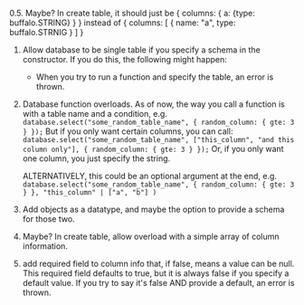 0.5. Maybe? In create table, it should just be { columns: { a: {type: buffalo.STRING} } } instead of { columns: [ { name: "a", type: buffalo.STRNIG } ] }

1. Allow database to be single table if you specify a schema in the constructor. If you do this, the following might happen:

   - When you try to run a function and specify the table, an error is thrown.

2. Database function overloads. As of now, the way you call a function is with a table name and a condition, e.g.
   `database.select("some_random_table_name", { random_column: { gte: 3 } });`
   But if you only want certain columns, you can call:
   `database.select("some_random_table_name", ["this_column", "and this column only"], { random_column: { gte: 3 } });`
   Or, if you only want one column, you just specify the string.

   ALTERNATIVELY, this could be an optional argument at the end, e.g.
   `database.select("some_random_table_name", { random_column: { gte: 3 } }, "this_column" | ["a", "b"] )`

3. Add objects as a datatype, and maybe the option to provide a schema for those two.

4. Maybe? In create table, allow overload with a simple array of column information.

5. add required field to column info that, if false, means a value can be null. This required field defaults to true, but it is always false
   if you specify a default value. If you try to say it's false AND provide a default, an error is thrown.
